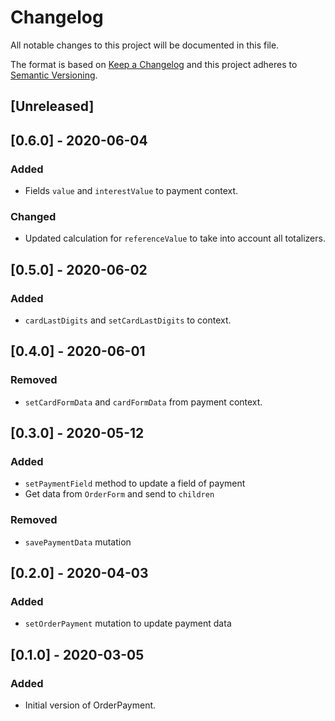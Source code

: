 # Changelog

All notable changes to this project will be documented in this file.

The format is based on [Keep a Changelog](http://keepachangelog.com/en/1.0.0/)
and this project adheres to [Semantic Versioning](http://semver.org/spec/v2.0.0.html).

## [Unreleased]

## [0.6.0] - 2020-06-04
### Added
- Fields `value` and `interestValue` to payment context.

### Changed
- Updated calculation for `referenceValue` to take into account all totalizers.

## [0.5.0] - 2020-06-02
### Added
- `cardLastDigits` and `setCardLastDigits` to context.

## [0.4.0] - 2020-06-01
### Removed
- `setCardFormData` and `cardFormData` from payment context.

## [0.3.0] - 2020-05-12
### Added
- `setPaymentField` method to update a field of payment 
- Get data from `OrderForm` and send to `children`

### Removed
- `savePaymentData` mutation

## [0.2.0] - 2020-04-03
### Added
- `setOrderPayment` mutation to update payment data

## [0.1.0] - 2020-03-05
### Added
- Initial version of OrderPayment.
